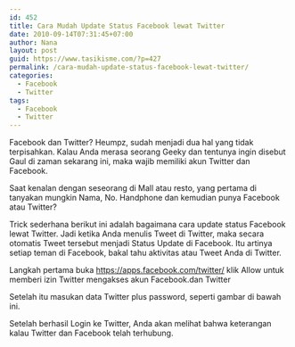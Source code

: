 ```yaml
---
id: 452
title: Cara Mudah Update Status Facebook lewat Twitter
date: 2010-09-14T07:31:45+07:00
author: Nana
layout: post
guid: https://www.tasikisme.com/?p=427
permalink: /cara-mudah-update-status-facebook-lewat-twitter/
categories:
  - Facebook
  - Twitter
tags:
  - Facebook
  - Twitter
---
```

Facebook dan Twitter? Heumpz, sudah menjadi dua hal yang tidak terpisahkan. Kalau Anda merasa seorang Geeky dan tentunya ingin disebut Gaul di zaman sekarang ini, maka wajib memiliki akun Twitter dan Facebook.

Saat kenalan dengan seseorang di Mall atau resto, yang pertama di tanyakan mungkin Nama, No. Handphone dan kemudian punya Facebook atau Twitter?

Trick sederhana berikut ini adalah bagaimana cara update status Facebook lewat Twitter. Jadi ketika Anda menulis Tweet di Twitter, maka secara otomatis Tweet tersebut menjadi Status Update di Facebook. Itu artinya setiap teman di Facebook, bakal tahu aktivitas atau Tweet Anda di Twitter.

Langkah pertama buka https://apps.facebook.com/twitter/ klik Allow untuk memberi izin Twitter mengakses akun Facebook.dan Twitter

Setelah itu masukan data Twitter plus password, seperti gambar di bawah ini.

Setelah berhasil Login ke Twitter, Anda akan melihat bahwa keterangan kalau Twitter dan Facebook telah terhubung.